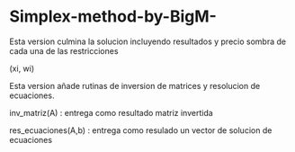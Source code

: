 # Simplex-method-by-BigM-
Esta version culmina la solucion incluyendo resultados y precio sombra de cada una de las restricciones

(xi, wi)


Esta version añade rutinas de inversion de matrices y resolucion de ecuaciones.

inv_matriz(A) : entrega como resultado matriz invertida

res_ecuaciones(A,b) : entrega como resulado un vector de solucion de ecuaciones

